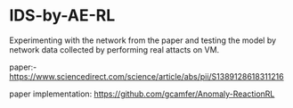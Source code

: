 # IDS-by-AE-RL


Experimenting with the network from the paper and testing the model by network data collected by performing real attacts on VM.


paper:- https://www.sciencedirect.com/science/article/abs/pii/S1389128618311216

paper implementation: https://github.com/gcamfer/Anomaly-ReactionRL
